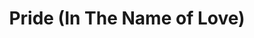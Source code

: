 ---
index: 13
layout: default
title: Pride (In The Name of Love)
event: Assassination of MLK
artist: U2
genre: Rock
writer: Bono
producer: Brian Eno, Daniel Lanois 
album: The Unforgettable Fire
label: Island Records
country: UK
language: English
duration: '4:40'
released: 1984
soundcloud: https://w.soundcloud.com/player/?url=https%3A//api.soundcloud.com/tracks/256319748&color=%23fffad2&auto_play=false&hide_related=false&show_comments=true&show_user=true&show_reposts=false&show_teaser=true&visual=true
soundcloud-source: https://soundcloud.com/u2/pride-in-the-name-of-love-1
soundcloud-artist: https://soundcloud.com/u2
description1: Pride (In the Name of Love) by U2 was inspired by King and makes reference to his death.
description: The song recieved mixed critical reviews at the time however it became U2's first top 40 single on Billboards 'Hot 100' Chart in the USA.
award1: "#388 on Rolling Stone list of the 'The 500 Greatest Songs of All Time'"
award2:
award3:
versions:
source1: https://www.thelist.com/384171/what-does-u2s-pride-in-the-name-of-love-really-mean/
---